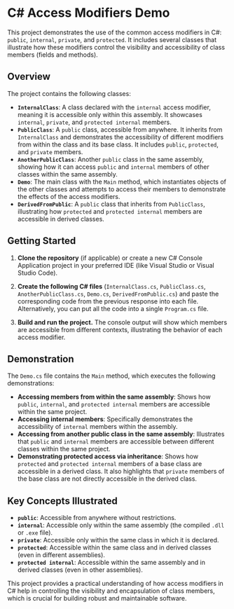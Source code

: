 # C# Access Modifiers Demo

This project demonstrates the use of the common access modifiers in C#: `public`, `internal`, `private`, and `protected`. It includes several classes that illustrate how these modifiers control the visibility and accessibility of class members (fields and methods).

## Overview

The project contains the following classes:

- **`InternalClass`**: A class declared with the `internal` access modifier, meaning it is accessible only within this assembly. It showcases `internal`, `private`, and `protected internal` members.
- **`PublicClass`**: A `public` class, accessible from anywhere. It inherits from `InternalClass` and demonstrates the accessibility of different modifiers from within the class and its base class. It includes `public`, `protected`, and `private` members.
- **`AnotherPublicClass`**: Another `public` class in the same assembly, showing how it can access `public` and `internal` members of other classes within the same assembly.
- **`Demo`**: The main class with the `Main` method, which instantiates objects of the other classes and attempts to access their members to demonstrate the effects of the access modifiers.
- **`DerivedFromPublic`**: A `public` class that inherits from `PublicClass`, illustrating how `protected` and `protected internal` members are accessible in derived classes.

## Getting Started

1.  **Clone the repository** (if applicable) or create a new C# Console Application project in your preferred IDE (like Visual Studio or Visual Studio Code).
2.  **Create the following C# files** (`InternalClass.cs`, `PublicClass.cs`, `AnotherPublicClass.cs`, `Demo.cs`, `DerivedFromPublic.cs`) and paste the corresponding code from the previous response into each file. Alternatively, you can put all the code into a single `Program.cs` file.

3.  **Build and run the project.** The console output will show which members are accessible from different contexts, illustrating the behavior of each access modifier.

## Demonstration

The `Demo.cs` file contains the `Main` method, which executes the following demonstrations:

- **Accessing members from within the same assembly**: Shows how `public`, `internal`, and `protected internal` members are accessible within the same project.
- **Accessing internal members**: Specifically demonstrates the accessibility of `internal` members within the assembly.
- **Accessing from another public class in the same assembly**: Illustrates that `public` and `internal` members are accessible between different classes within the same project.
- **Demonstrating protected access via inheritance**: Shows how `protected` and `protected internal` members of a base class are accessible in a derived class. It also highlights that `private` members of the base class are not directly accessible in the derived class.

## Key Concepts Illustrated

- **`public`**: Accessible from anywhere without restrictions.
- **`internal`**: Accessible only within the same assembly (the compiled `.dll` or `.exe` file).
- **`private`**: Accessible only within the same class in which it is declared.
- **`protected`**: Accessible within the same class and in derived classes (even in different assemblies).
- **`protected internal`**: Accessible within the same assembly and in derived classes (even in other assemblies).

This project provides a practical understanding of how access modifiers in C# help in controlling the visibility and encapsulation of class members, which is crucial for building robust and maintainable software.
